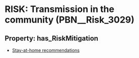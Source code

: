 # RISK: __Transmission in the community__ (PBN__Risk_3029)

## Property: has_RiskMitigation

* [Stay-at-home recommendations](PBN__Mitigation_1337)

